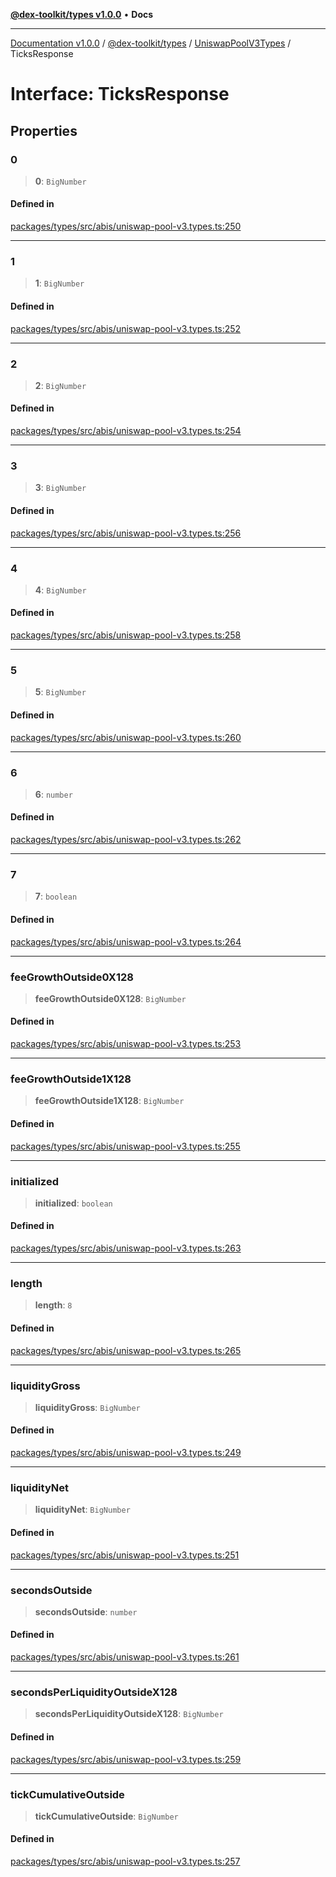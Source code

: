 [**@dex-toolkit/types v1.0.0**](../../../README.md) • **Docs**

***

[Documentation v1.0.0](../../../../../packages.md) / [@dex-toolkit/types](../../../README.md) / [UniswapPoolV3Types](../README.md) / TicksResponse

# Interface: TicksResponse

## Properties

### 0

> **0**: `BigNumber`

#### Defined in

[packages/types/src/abis/uniswap-pool-v3.types.ts:250](https://github.com/niZmosis/dex-toolkit/blob/3d8b41b44787b30fbea5de3ab4737662ffb61bc8/packages/types/src/abis/uniswap-pool-v3.types.ts#L250)

***

### 1

> **1**: `BigNumber`

#### Defined in

[packages/types/src/abis/uniswap-pool-v3.types.ts:252](https://github.com/niZmosis/dex-toolkit/blob/3d8b41b44787b30fbea5de3ab4737662ffb61bc8/packages/types/src/abis/uniswap-pool-v3.types.ts#L252)

***

### 2

> **2**: `BigNumber`

#### Defined in

[packages/types/src/abis/uniswap-pool-v3.types.ts:254](https://github.com/niZmosis/dex-toolkit/blob/3d8b41b44787b30fbea5de3ab4737662ffb61bc8/packages/types/src/abis/uniswap-pool-v3.types.ts#L254)

***

### 3

> **3**: `BigNumber`

#### Defined in

[packages/types/src/abis/uniswap-pool-v3.types.ts:256](https://github.com/niZmosis/dex-toolkit/blob/3d8b41b44787b30fbea5de3ab4737662ffb61bc8/packages/types/src/abis/uniswap-pool-v3.types.ts#L256)

***

### 4

> **4**: `BigNumber`

#### Defined in

[packages/types/src/abis/uniswap-pool-v3.types.ts:258](https://github.com/niZmosis/dex-toolkit/blob/3d8b41b44787b30fbea5de3ab4737662ffb61bc8/packages/types/src/abis/uniswap-pool-v3.types.ts#L258)

***

### 5

> **5**: `BigNumber`

#### Defined in

[packages/types/src/abis/uniswap-pool-v3.types.ts:260](https://github.com/niZmosis/dex-toolkit/blob/3d8b41b44787b30fbea5de3ab4737662ffb61bc8/packages/types/src/abis/uniswap-pool-v3.types.ts#L260)

***

### 6

> **6**: `number`

#### Defined in

[packages/types/src/abis/uniswap-pool-v3.types.ts:262](https://github.com/niZmosis/dex-toolkit/blob/3d8b41b44787b30fbea5de3ab4737662ffb61bc8/packages/types/src/abis/uniswap-pool-v3.types.ts#L262)

***

### 7

> **7**: `boolean`

#### Defined in

[packages/types/src/abis/uniswap-pool-v3.types.ts:264](https://github.com/niZmosis/dex-toolkit/blob/3d8b41b44787b30fbea5de3ab4737662ffb61bc8/packages/types/src/abis/uniswap-pool-v3.types.ts#L264)

***

### feeGrowthOutside0X128

> **feeGrowthOutside0X128**: `BigNumber`

#### Defined in

[packages/types/src/abis/uniswap-pool-v3.types.ts:253](https://github.com/niZmosis/dex-toolkit/blob/3d8b41b44787b30fbea5de3ab4737662ffb61bc8/packages/types/src/abis/uniswap-pool-v3.types.ts#L253)

***

### feeGrowthOutside1X128

> **feeGrowthOutside1X128**: `BigNumber`

#### Defined in

[packages/types/src/abis/uniswap-pool-v3.types.ts:255](https://github.com/niZmosis/dex-toolkit/blob/3d8b41b44787b30fbea5de3ab4737662ffb61bc8/packages/types/src/abis/uniswap-pool-v3.types.ts#L255)

***

### initialized

> **initialized**: `boolean`

#### Defined in

[packages/types/src/abis/uniswap-pool-v3.types.ts:263](https://github.com/niZmosis/dex-toolkit/blob/3d8b41b44787b30fbea5de3ab4737662ffb61bc8/packages/types/src/abis/uniswap-pool-v3.types.ts#L263)

***

### length

> **length**: `8`

#### Defined in

[packages/types/src/abis/uniswap-pool-v3.types.ts:265](https://github.com/niZmosis/dex-toolkit/blob/3d8b41b44787b30fbea5de3ab4737662ffb61bc8/packages/types/src/abis/uniswap-pool-v3.types.ts#L265)

***

### liquidityGross

> **liquidityGross**: `BigNumber`

#### Defined in

[packages/types/src/abis/uniswap-pool-v3.types.ts:249](https://github.com/niZmosis/dex-toolkit/blob/3d8b41b44787b30fbea5de3ab4737662ffb61bc8/packages/types/src/abis/uniswap-pool-v3.types.ts#L249)

***

### liquidityNet

> **liquidityNet**: `BigNumber`

#### Defined in

[packages/types/src/abis/uniswap-pool-v3.types.ts:251](https://github.com/niZmosis/dex-toolkit/blob/3d8b41b44787b30fbea5de3ab4737662ffb61bc8/packages/types/src/abis/uniswap-pool-v3.types.ts#L251)

***

### secondsOutside

> **secondsOutside**: `number`

#### Defined in

[packages/types/src/abis/uniswap-pool-v3.types.ts:261](https://github.com/niZmosis/dex-toolkit/blob/3d8b41b44787b30fbea5de3ab4737662ffb61bc8/packages/types/src/abis/uniswap-pool-v3.types.ts#L261)

***

### secondsPerLiquidityOutsideX128

> **secondsPerLiquidityOutsideX128**: `BigNumber`

#### Defined in

[packages/types/src/abis/uniswap-pool-v3.types.ts:259](https://github.com/niZmosis/dex-toolkit/blob/3d8b41b44787b30fbea5de3ab4737662ffb61bc8/packages/types/src/abis/uniswap-pool-v3.types.ts#L259)

***

### tickCumulativeOutside

> **tickCumulativeOutside**: `BigNumber`

#### Defined in

[packages/types/src/abis/uniswap-pool-v3.types.ts:257](https://github.com/niZmosis/dex-toolkit/blob/3d8b41b44787b30fbea5de3ab4737662ffb61bc8/packages/types/src/abis/uniswap-pool-v3.types.ts#L257)
